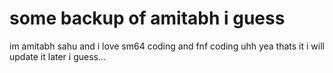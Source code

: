 # some backup of amitabh i guess

im amitabh sahu
and i love sm64 coding and fnf coding
uhh yea thats it i will update it later i guess...

